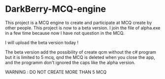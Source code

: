 # DarkBerry-MCQ-engine




This project is a MCQ engine to create and participate at MCQ create by other people. This project is now to a beta version.
I join the file of alpha.exe in a few time because now I have not question in the MCQ. 

I will upload the beta version today !


The beta version add the possibility of create qcm without the c# program but it is limited to 5 mcq, qnd the MCQ is deleted when you close the app, and the programm don't ignored the caps like the alpha version. 


WARNING : DO NOT CREATE MORE THAN 5 MCQ
